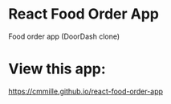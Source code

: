 # React Food Order App
Food order app (DoorDash clone)

# View this app:
https://cmmille.github.io/react-food-order-app